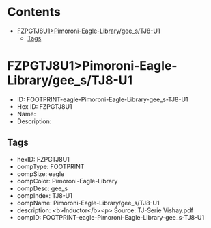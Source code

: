 



Contents
========

* [FZPGTJ8U1>Pimoroni-Eagle-Library/gee_s/TJ8-U1](#fzpgtj8u1pimoroni-eagle-librarygee_stj8-u1)
	* [Tags](#tags)

# FZPGTJ8U1>Pimoroni-Eagle-Library/gee_s/TJ8-U1

- ID: FOOTPRINT-eagle-Pimoroni-Eagle-Library-gee_s-TJ8-U1
- Hex ID: FZPGTJ8U1
- Name: 
- Description: 

## Tags

- hexID: FZPGTJ8U1
- oompType: FOOTPRINT
- oompSize: eagle
- oompColor: Pimoroni-Eagle-Library
- oompDesc: gee_s
- oompIndex: TJ8-U1
- oompName: Pimoroni-Eagle-Library/gee_s/TJ8-U1
- description: &lt;b&gt;Inductor&lt;/b&gt;&lt;p&gt;
Source: TJ-Serie Vishay.pdf
- oompID: FOOTPRINT-eagle-Pimoroni-Eagle-Library-gee_s-TJ8-U1
